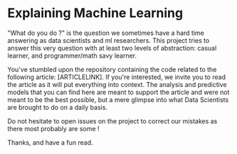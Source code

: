 # Explaining Machine Learning
"What do you do ?" is the question we sometimes have a hard time answering as data scientists and ml researchers. This project tries to answer this very question with at least two levels of abstraction: casual learner, and programmer/math savy learner. 

You've stumbled upon the repository containing the code related to the following article: [ARTICLELINK]. If you're interested, we invite you to read the article as it will put everything into context. The analysis and predictive models that you can find here are meant to support the article and were not meant to be the best possible, but a mere glimpse into what Data Scientists are brought to do on a daily basis.

Do not hesitate to open issues on the project to correct our mistakes as there most probably are some !

Thanks, and have a fun read.